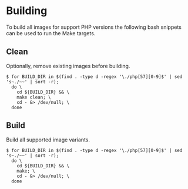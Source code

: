# Building

To build all images for support PHP versions the following bash snippets can be used to run the Make targets.

## Clean

Optionally, remove existing images before building.

```
$ for BUILD_DIR in $(find . -type d -regex '\./php[57][0-9]$' | sed 's~./~~' | sort -r);
  do \
    cd ${BUILD_DIR} && \
    make clean; \
    cd - &> /dev/null; \
  done
```

## Build

Build all supported image variants.

```
$ for BUILD_DIR in $(find . -type d -regex '\./php[57][0-9]$' | sed 's~./~~' | sort -r);
  do \
    cd ${BUILD_DIR} && \
    make; \
    cd - &> /dev/null; \
  done
```
